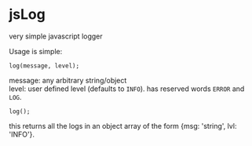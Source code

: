 jsLog
=====

very simple javascript logger

Usage is simple:

    log(message, level);
    
message: any arbitrary string/object  
level: user defined level (defaults to `INFO`). has reserved words `ERROR` and `LOG`.
  
    log();
    
this returns all the logs in an object array of the form {msg: 'string', lvl: 'INFO'}.
